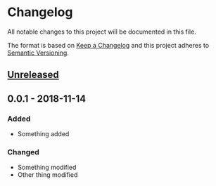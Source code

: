 # Changelog
All notable changes to this project will be documented in this file.

The format is based on [Keep a Changelog](http://keepachangelog.com/en/1.0.0/)
and this project adheres to [Semantic Versioning](http://semver.org/spec/v2.0.0.html).

## [Unreleased]

## 0.0.1 - 2018-11-14
### Added
- Something added

### Changed
- Something modified
- Other thing modified

[unreleased]: https://github.com/estebanprimost/chan.git/compare/v0.0.1...HEAD
